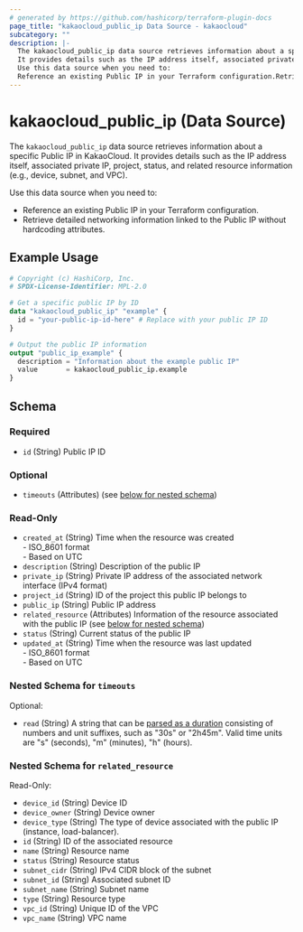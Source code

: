 ```yaml
---
# generated by https://github.com/hashicorp/terraform-plugin-docs
page_title: "kakaocloud_public_ip Data Source - kakaocloud"
subcategory: ""
description: |-
  The kakaocloud_public_ip data source retrieves information about a specific Public IP in KakaoCloud.
  It provides details such as the IP address itself, associated private IP, project, status, and related resource information (e.g., device, subnet, and VPC).
  Use this data source when you need to:
  Reference an existing Public IP in your Terraform configuration.Retrieve detailed networking information linked to the Public IP without hardcoding attributes.
---
```


# kakaocloud_public_ip (Data Source)

The `kakaocloud_public_ip` data source retrieves information about a specific Public IP in KakaoCloud.
It provides details such as the IP address itself, associated private IP, project, status, and related resource information (e.g., device, subnet, and VPC).

Use this data source when you need to:
- Reference an existing Public IP in your Terraform configuration.
- Retrieve detailed networking information linked to the Public IP without hardcoding attributes.

## Example Usage

```terraform
# Copyright (c) HashiCorp, Inc.
# SPDX-License-Identifier: MPL-2.0

# Get a specific public IP by ID
data "kakaocloud_public_ip" "example" {
  id = "your-public-ip-id-here" # Replace with your public IP ID
}

# Output the public IP information
output "public_ip_example" {
  description = "Information about the example public IP"
  value       = kakaocloud_public_ip.example
}
```

<!-- schema generated by tfplugindocs -->
## Schema

### Required

- `id` (String) Public IP ID

### Optional

- `timeouts` (Attributes) (see [below for nested schema](#nestedatt--timeouts))

### Read-Only

- `created_at` (String) Time when the resource was created <br/> - ISO_8601 format <br/> - Based on UTC
- `description` (String) Description of the public IP
- `private_ip` (String) Private IP address of the associated network interface (IPv4 format)
- `project_id` (String) ID of the project this public IP belongs to
- `public_ip` (String) Public IP address
- `related_resource` (Attributes) Information of the resource associated with the public IP (see [below for nested schema](#nestedatt--related_resource))
- `status` (String) Current status of the public IP
- `updated_at` (String) Time when the resource was last updated <br/> - ISO_8601 format <br/> - Based on UTC

<a id="nestedatt--timeouts"></a>
### Nested Schema for `timeouts`

Optional:

- `read` (String) A string that can be [parsed as a duration](https://pkg.go.dev/time#ParseDuration) consisting of numbers and unit suffixes, such as "30s" or "2h45m". Valid time units are "s" (seconds), "m" (minutes), "h" (hours).


<a id="nestedatt--related_resource"></a>
### Nested Schema for `related_resource`

Read-Only:

- `device_id` (String) Device ID
- `device_owner` (String) Device owner
- `device_type` (String) The type of device associated with the public IP (instance, load-balancer).
- `id` (String) ID of the associated resource
- `name` (String) Resource name
- `status` (String) Resource status
- `subnet_cidr` (String) IPv4 CIDR block of the subnet
- `subnet_id` (String) Associated subnet ID
- `subnet_name` (String) Subnet name
- `type` (String) Resource type
- `vpc_id` (String) Unique ID of the VPC
- `vpc_name` (String) VPC name
